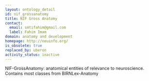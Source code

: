 ```yaml
---
layout: ontology_detail
id: nif_grossanatomy
title: NIF Gross Anatomy
contact:
  email: smtifahim@gmail.com
  label: Fahim Imam
domain: anatomy and development
homepage: http://neuinfo.org/
is_obsolete: true
replaced_by: uberon
activity_status: inactive
---
```


NIF-GrossAnatomy: anatomical entities of relevance to neuroscience. Contains most classes from BIRNLex-Anatomy

